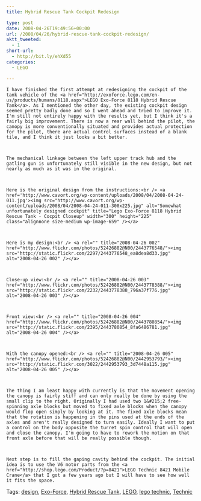 ```yaml
---
title: Hybrid Rescue Tank Cockpit Redesign

type: post
date: 2008-04-26T19:49:56+00:00
url: /2008/04/26/hybrid-rescue-tank-cockpit-redesign/
aktt_tweeted:
  - 1
short-url:
  - http://bit.ly/ehXd55
categories:
  - LEGO

---
```

<div class='microid-mailto+http:sha1:f527cdd6012ba026a6ad2977716dc2e59c1d59c3'>
  
    I have finished the first attempt at redesigning the cockpit of the tank vehicle of the <a href="http://exoforce.lego.com/en-us/products/humans/8118.aspx">LEGO Exo-Force 8118 Hybrid Rescue Tank</a>. As I mentioned the other day, the existing cockpit design seemed pretty badly done and so I went ahead and tried to improve it. I'm still not entirely happy with the results yet, but I think it's a fairly big improvement. There is now a rear wall behind the pilot, the canopy is more conventionally situated and provides actual protection for the pilot, there are actual control surfaces instead of a blank tile, and I think it just looks a bit better.
  
  
  
    The mechanical linkage between the left upper track hub and the gatling gun is unfortunately still visible in the new design, but not nearly as much as it was in the original.
  
  
  
    Here is the original design from the instructions:<br /> <a href='http://www.cavort.org/wp-content/uploads/2008/04/2008-04-24-011.jpg'><img src="http://www.cavort.org/wp-content/uploads/2008/04/2008-04-24-011-300x225.jpg" alt="Somewhat unfortunately designed cockpit" title="Lego Exo-Force 8118 Hybrid Rescue Tank - Cocpit Closeup" width="300" height="225" class="alignnone size-medium wp-image-659" /></a>
  
  
  
    Here is my design:<br /> <a rel="" title="2008-04-26 002" href="http://www.flickr.com/photos/52426882@N00/2443776548/"><img src="http://static.flickr.com/2297/2443776548_ea8dea8d33.jpg" alt="2008-04-26 002" /></a>
  
  
  
    Close-up view:<br /> <a rel="" title="2008-04-26 003" href="http://www.flickr.com/photos/52426882@N00/2443778388/"><img src="http://static.flickr.com/2232/2443778388_796a37f776.jpg" alt="2008-04-26 003" /></a>
  
  
  
    Front view:<br /> <a rel="" title="2008-04-26 004" href="http://www.flickr.com/photos/52426882@N00/2443780854/"><img src="http://static.flickr.com/2395/2443780854_8fa6486781.jpg" alt="2008-04-26 004" /></a>
  
  
  
    With the canopy opened:<br /> <a rel="" title="2008-04-26 005" href="http://www.flickr.com/photos/52426882@N00/2442953793/"><img src="http://static.flickr.com/3022/2442953793_3d7448a115.jpg" alt="2008-04-26 005" /></a>
  
  
  
    The thing I am least happy with currently is that the movement opening the canopy is fairly stiff and can only really be done by using the small clip to the right. Originally I had used two 1&#215;2 free-spinning axle blocks but moved to fixed axle blocks when the canopy would flop open simply by looking at it. The fixed axle blocks mean that the rotation is happening in the pins used at the ends of the axles and aren't really designed to turn easily. Ideally I want to put a control on the body opposite the turret spin control that will open and close the canopy. I'm going to have to rework the motion on that front axle before that will be really possible though.
  
  
  
    Next step is to fill the gaping cavity behind the cockpit. The initial idea is to use the V6 motor parts from the <a href="http://shop.lego.com/Product/?p=8421">LEGO Technic 8421 Mobile Crane</a> that I got a few years ago but I will have to see how well it fits the space.
  
</div>

<div class="st-post-tags">
  Tags: <a href="http://www.cavort.org/tag/design/" title="design" rel="tag">design</a>, <a href="http://www.cavort.org/tag/exo-force/" title="Exo-Force" rel="tag">Exo-Force</a>, <a href="http://www.cavort.org/tag/hybrid-rescue-tank/" title="Hybrid Rescue Tank" rel="tag">Hybrid Rescue Tank</a>, <a href="http://www.cavort.org/tag/lego/" title="LEGO" rel="tag">LEGO</a>, <a href="http://www.cavort.org/tag/lego-technic/" title="lego technic" rel="tag">lego technic</a>, <a href="http://www.cavort.org/tag/technic/" title="Technic" rel="tag">Technic</a><br />
</div>